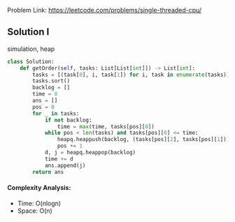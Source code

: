 Problem Link: https://leetcode.com/problems/single-threaded-cpu/



## Solution I
simulation, heap

```python
class Solution:
    def getOrder(self, tasks: List[List[int]]) -> List[int]:
        tasks = [(task[0], i, task[1]) for i, task in enumerate(tasks)]
        tasks.sort()
        backlog = []
        time = 0
        ans = []
        pos = 0
        for _ in tasks:
            if not backlog:
                time = max(time, tasks[pos][0])
            while pos < len(tasks) and tasks[pos][0] <= time:
                heapq.heappush(backlog, (tasks[pos][2], tasks[pos][1]))
                pos += 1
            d, j = heapq.heappop(backlog)
            time += d
            ans.append(j)
        return ans
```

#### Complexity Analysis:
- Time: O(nlogn)
- Space: O(n)